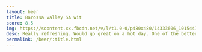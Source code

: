 ```yaml
---
layout: beer
title: Barossa valley SA wit
score: 8.5
img: https://scontent.xx.fbcdn.net/v/l/t1.0-0/p480x480/14333606_10154470807043745_5024248083203116549_n.jpg?oh=d948ac4fbc8d6dcf0a02f29d7257c576&oe=58DC7420
desc: Really refreshing. Would go great on a hot day. One of the better wit beers I've had
permalink: /beer/:title.html
---
```

